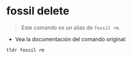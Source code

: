 # fossil delete

> Este comando es un alias de `fossil rm`.

- Vea la documentación del comando original:

`tldr fossil rm`
